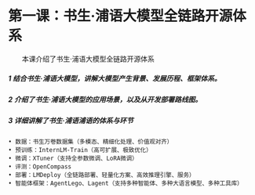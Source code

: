 # 第一课：书生·浦语大模型全链路开源体系
&emsp;&emsp;本课介绍了书生·浦语大模型全链路开源体系
##### 1 结合书生·浦语大模型，讲解大模型产生背景、发展历程、框架体系。
##### 2 介绍了书生·浦语大模型的应用场景，以及从开发部署路线图。
##### 3 详细讲解了书生·浦语浦语的体系与环节
	• 数据：书生万卷数据集（多模态、精细化处理、价值观对齐）
	• 预训练：InternLM-Train（高可扩展、极致优化）
	• 微调：XTuner（支持全参数微调、LoRA微调）
	• 评测：OpenCompass
	• 部署：LMDeploy（全链路部署、轻量化方案、高效推理引擎、服务）
	• 智能体框架：AgentLego、Lagent（支持多种智能体、多种大语言模型、多种工具库）

